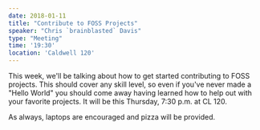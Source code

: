 ```yaml
---
date: 2018-01-11
title: "Contribute to FOSS Projects"
speaker: "Chris `brainblasted` Davis"
type: "Meeting"
time: '19:30'
location: 'Caldwell 120'
---
```


This week, we'll be talking about how to get started contributing to FOSS projects. This should cover any skill level, so even if you've never made a "Hello World" you should come away having learned how to help out with your favorite projects. It will be this Thursday, 7:30 p.m. at CL 120.

As always, laptops are encouraged and pizza will be provided.

